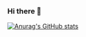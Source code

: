 ### Hi there 👋
[![Anurag's GitHub stats](https://github-readme-stats.vercel.app/api?username=jkeezander)](https://github.com/anuraghazra/github-readme-stats)

<!--
**JkeeZander/JkeeZander** is a ✨ _special_ ✨ repository because its `README.md` (this file) appears on your GitHub profile.

Here are some ideas to get you started:

- 🔭 I’m currently working on ...
- 🌱 I’m currently learning ...
- 👯 I’m looking to collaborate on ...
- 🤔 I’m looking for help with ...
- 💬 Ask me about ...
- 📫 How to reach me: ...
- 😄 Pronouns: ...
- ⚡ Fun fact: ...
-->
